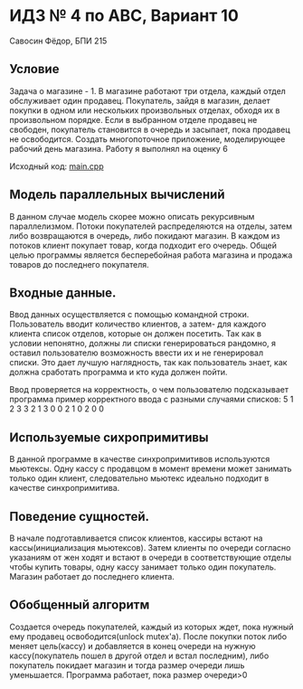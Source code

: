 # ИДЗ № 4 по АВС, Вариант 10
Савосин Фёдор, БПИ 215
## Условие
Задача о магазине - 1. В магазине работают три отдела, каждый отдел обслуживает один продавец. 
Покупатель, зайдя в магазин, делает покупки в одном или нескольких произвольных отделах, обходя их в произвольном порядке. 
Если в выбранном отделе продавец не свободен, покупатель становится в очередь и засыпает, пока продавец не освободится. 
Создать многопоточное приложение, моделирующее рабочий день магазина.
Работу я выполнял на оценку 6

Исходный код: [main.cpp](./main.cpp)

## Модель параллельных вычислений 
В данном случае модель скорее можно описать рекурсивным параллелизмом. Потоки покупателей распределяются на отделы, затем либо возвращаются в очередь, либо покидают магазин.
В каждом из потоков клиент покупает товар, когда подходит его очередь. 
Общей целью программы является бесперебойная работа магазина и продажа товаров до последнего покупателя.

## Входные данные.

Ввод данных осуществляется с помощью командной строки.  
Пользователь вводит количество клиентов, а затем- для каждого клиента список отделов, которые он должен посетить. 
Так как в условии непонятно, должны ли списки генерироваться рандомно, я оставил пользователю возможность ввести их и не генерировал списки. 
Это дает лучшую наглядность, так как пользователь знает, как должна сработать программа и кто куда должен пойти.

Ввод проверяется на корректность, о чем пользователю подсказывает программа 
пример корректного ввода с разными случаями списков:
5
1 2 3
3 2 1
3 0 0
2 1 0
2 0 0

## Используемые сихропримитивы

В данной программе в качестве синхропримитивов используются мьютексы.
Одну кассу с продавцом в момент времени может занимать только один клиент, следовательно мьютекс идеально подходит в качестве синхропримитива.

## Поведение сущностей.
В начале подготавливается список клиентов, кассиры встают на кассы(инициализация мьютексов).
Затем клиенты по очереди согласно указаниям от жен ходят и встают в очереди в соответствующие отделы чтобы купить товары, одну кассу занимает только один покупатель.
Магазин работает до последнего клиента.

## Обобщенный алгоритм
Создается очередь покупателей, каждый из которых ждет, пока нужный ему продавец освободится(unlock mutex'a). После покупки поток либо меняет цель(кассу) и добавляется в конец очереди на нужную кассу(покупатель пошел в другой отдел и встал последним), либо покупатель покидает магазин и тогда размер очереди лишь уменьшается. Программа работает, пока размер очереди>0
